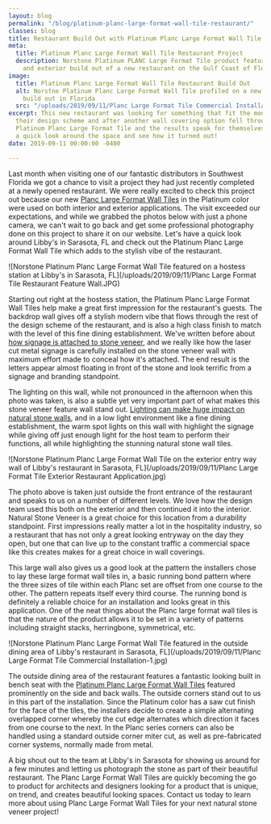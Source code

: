 ```yaml
---
layout: blog
permalink: "/blog/platinum-planc-large-format-wall-tile-restaurant/"
classes: blog
title: Restaurant Build Out with Platinum Planc Large Format Wall Tile
meta:
  title: Platinum Planc Large Format Wall Tile Restaurant Project
  description: Norstone Platinum PLANC Large Format Tile product featured on the interior
    and exterior build out of a new restaurant on the Gulf Coast of Florida.
image:
  title: Platinum Planc Large Format Wall Tile Restaurant Build Out
  alt: Norstne Platinum Planc Large Format Wall Tile profiled on a new restaurant
    build out in Florida
  src: "/uploads/2019/09/11/Planc Large Format Tile Commercial Installation.jpg"
excerpt: This new restaurant was looking for something that fit the modern vibe of
  their design scheme and after another wall covering option fell through found our
  Platinum Planc Large Format Tile and the results speak for themselves.  Let's take
  a quick look around the space and see how it turned out!
date: 2019-09-11 00:00:00 -0400

---
```

Last month when visiting one of our fantastic distributors in Southwest Florida we got a chance to visit a project they had just recently completed at a newly opened restaurant. We were really excited to check this project out because our new [Planc Large Format Wall Tiles](https://www.norstoneusa.com/products/large-format-stone-veneer/) in the Platinum color were used on both interior and exterior applications. The visit exceeded our expectations, and while we grabbed the photos below with just a phone camera, we can't wait to go back and get some professional photography done on this project to share it on our website. Let's have a quick look around Libby's in Sarasota, FL and check out the Platinum Planc Large Format Wall Tile which adds to the stylish vibe of the restaurant.

![Norstone Platinum Planc Large Format Wall Tile featured on a hostess station at Libby's in Sarasota, FL](/uploads/2019/09/11/Planc Large Format Tile Restaurant Feature Wall.JPG)

Starting out right at the hostess station, the Platinum Planc Large Format Wall Tiles help make a great first impression for the restaurant's guests. The backdrop wall gives off a stylish modern vibe that flows through the rest of the design scheme of the restaurant, and is also a high class finish to match with the level of this fine dining establishment. We've written before about [how signage is attached to stone veneer](https://www.norstoneusa.com/blog/installing-signage-on-stacked-stone/), and we really like how the laser cut metal signage is carefully installed on the stone veneer wall with maximum effort made to conceal how it's attached. The end result is the letters appear almost floating in front of the stone and look terrific from a signage and branding standpoint.

The lighting on this wall, while not pronounced in the afternoon when this photo was taken, is also a subtle yet very important part of what makes this stone veneer feature wall stand out. [Lighting can make huge impact on natural stone walls](https://www.norstoneusa.com/blog/design-school-pairing-lighting-fixtures-with-stone-veneer-for-amazing-results/), and in a low light environment like a fine dining establishment, the warm spot lights on this wall with highlight the signage while giving off just enough light for the host team to perform their functions, all while highlighting the stunning natural stone wall tiles.

![Norstone Platinum Planc Large Format Wall Tile on the exterior entry way wall of Libby's restaurant in Sarasota, FL](/uploads/2019/09/11/Planc Large Format Tile Exterior Restaurant Application.jpg)

The photo above is taken just outside the front entrance of the restaurant and speaks to us on a number of different levels. We love how the design team used this both on the exterior and then continued it into the interior. Natural Stone Veneer is a great choice for this location from a durability standpoint. First impressions really matter a lot in the hospitality industry, so a restaurant that has not only a great looking entryway on the day they open, but one that can live up to the constant traffic a commercial space like this creates makes for a great choice in wall coverings.

This large wall also gives us a good look at the pattern the installers chose to lay these large format wall tiles in, a basic running bond pattern where the three sizes of tile within each Planc set are offset from one course to the other. The pattern repeats itself every third course. The running bond is definitely a reliable choice for an installation and looks great in this application. One of the neat things about the Planc large format wall tiles is that the nature of the product allows it to be set in a variety of patterns including straight stacks, herringbone, symmetrical, etc.

![Norstone Platinum Planc Large Format Wall Tile featured in the outside dining area of Libby's restaurant in Sarasota, FL](/uploads/2019/09/11/Planc Large Format Tile Commercial Installation-1.jpg)

The outside dining area of the restaurant features a fantastic looking built in bench seat with the [Platinum Planc Large Format Wall Tiles](https://www.norstoneusa.com/products/large-format-stone-veneer/platinum/) featured prominently on the side and back walls. The outside corners stand out to us in this part of the installation. Since the Platinum color has a saw cut finish for the face of the tiles, the installers decide to create a simple alternating overlapped corner whereby the cut edge alternates which direction it faces from one course to the next. In the Planc series corners can also be handled using a standard outside corner miter cut, as well as pre-fabricated corner systems, normally made from metal.

A big shout out to the team at Libby's in Sarasota for showing us around for a few minutes and letting us photograph the stone as part of their beautiful restaurant. The Planc Large Format Wall Tiles are quickly becoming the go to product for architects and designers looking for a product that is unique, on trend, and creates beautiful looking spaces. Contact us today to learn more about using Planc Large Format Wall Tiles for your next natural stone veneer project!